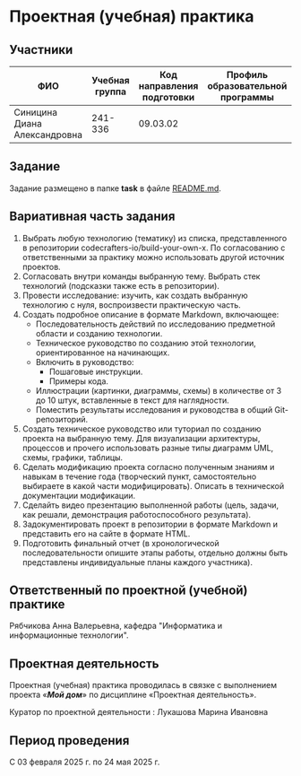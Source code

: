 
# Проектная (учебная) практика

## Участники

| ФИО | Учебная группа | Код направления подготовки | Профиль образовательной программы |
|-|-|-|-|
| Синицина Диана Александровна |241-336|09.03.02||


## Задание

Задание размещено в папке **task** в файле [README.md](task/README.md).

## Вариативная часть задания

1. Выбрать любую технологию (тематику) из списка, представленного в репозитории codecrafters-io/build-your-own-x. По согласованию с ответственными за практику можно использовать другой источник проектов.
2. Согласовать внутри команды выбранную тему. Выбрать стек технологий (подсказки также есть в репозитории).
3. Провести исследование: изучить, как создать выбранную технологию с нуля, воспроизвести практическую часть.
4. Создать подробное описание в формате Markdown, включающее:
    * Последовательность действий по исследованию предметной области и созданию технологии.
    * Техническое руководство по созданию этой технологии, ориентированное на начинающих.
    * Включить в руководство:
      - Пошаговые инструкции.
      - Примеры кода.
    * Иллюстрации (картинки, диаграммы, схемы) в количестве от 3 до 10 штук, вставленные в текст для наглядности.
    * Поместить результаты исследования и руководства в общий Git-репозиторий.
5. Создать техническое руководство или туториал по созданию проекта на выбранную тему. Для визуализации архитектуры, процессов и прочего использовать разные типы диаграмм UML, схемы, графики, таблицы.
6. Сделать модификацию проекта согласно полученным знаниям и навыкам в течение года (творческий пункт, самостоятельно выбираете в какой части модифицировать). Описать в технической документации модификации.
7. Сделайть видео презентацию выполненной работы (цель, задачи, как решали, демонстрация работоспособного результата).
8. Задокументировать проект в репозитории в формате Markdown и представить его на сайте в формате HTML.
9. Подготовить финальный отчет (в хронологической последовательности опишите этапы работы, отдельно должны быть представлены индивидуальные планы каждого участника).


## Ответственный по проектной (учебной) практике

Рябчикова Анна Валерьевна, кафедра "Информатика и информационные технологии".

## Проектная деятельность

Проектная (учебная) практика проводилась в связке с выполнением проекта «***Мой дом***» по дисциплине «Проектная деятельность».

Куратор по проектной деятельности : Лукашова Марина Ивановна

## Период проведения

С 03 февраля 2025 г. по 24 мая 2025 г.


